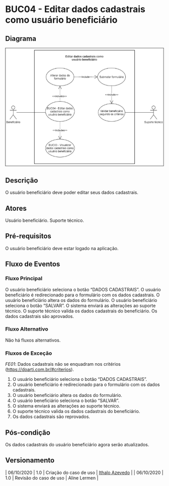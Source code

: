 # BUC04 - Editar dados cadastrais como usuário beneficiário

## Diagrama
![BUC04](../../../../assets/images/casosDeUso/BUC04.png)

## Descrição
O usuário beneficiário deve poder editar seus dados cadastrais.

## Atores
Usuário beneficiário.
Suporte técnico.

## Pré-requisitos
O usuário beneficiário deve estar logado na aplicação.

## Fluxo de Eventos

### Fluxo Principal
O usuário beneficiário seleciona o botão “DADOS CADASTRAIS”.
O usuário beneficiário é redirecionado para o formulário com os dados cadastrais.
O usuário beneficiário altera os dados do formulário.
O usuário beneficiário seleciona o botão “SALVAR”.
O sistema enviará as alterações ao suporte técnico.
O suporte técnico valida os dados cadastrais do beneficiário.
Os dados cadastrais são aprovados.

### Fluxo Alternativo
Não há fluxos alternativos.

### Fluxos de Exceção
*FE01*: Dados cadastrais não se enquadram nos critérios (https://doarti.com.br/#criterios).
1. O usuário beneficiário seleciona o botão “DADOS CADASTRAIS”.
2. O usuário beneficiário é redirecionado para o formulário com os dados cadastrais.
3. O usuário beneficiário altera os dados do formulário.
4. O usuário beneficiário seleciona o botão “SALVAR”.
5. O sistema enviará as alterações ao suporte técnico.
6. O suporte técnico valida os dados cadastrais do beneficiário.
7. Os dados cadastrais são reprovados.


## Pós-condição
Os dados cadastrais do usuário beneficiário agora serão atualizados.

## Versionamento
| 06/10/2020 | 1.0 | Criação do caso de uso | [Ithalo Azevedo](https://github.com/ithaloazevedo) |
| 06/10/2020 | 1.0 | Revisão do caso de uso | Aline Lermen |
